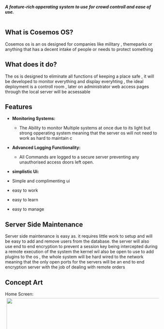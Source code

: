 
 
 <br>
  <img height=500 src='https://cdn.discordapp.com/attachments/865871878688866334/869200352132624394/Cosemos_OS_Logo.png' style='margin:1181px'>
</a>

 <br>
  <strong><i>A feature-rich opperating system to use for crowd controll and ease of use.</i></strong>
  <br>
  <br>



## What is Cosemos OS?
Cosemos os is an os designed for companies like military , themeparks or anything that has a decent intake of people or needs to protect something

## What does it do?
The os is designed to eliminate all functions of keeping a place safe , it will be developed to monitor everything and display everyhting , the ideal deployment is a controll room , later on administrator web access pages through the local server will be acsessable
## Features

* **Monitoring Systems:**
  * The Ability to monitor Multiple systems at once due to its light but strong opperating system meaning that the server os will not need to work as hard to maintain c

* **Advanced Logging Functionality:**
  * All Commands are logged to a secure server preventing any unauthorised access doors left open.
 
* **simplistic Ui:**
* Simple and complimenting ui 
* easy to work
* easy to learn
* easy to manage


## Server Side Maintenance
Server side maintenance is easy as.
it requires little work to setup and will be easy to add and remove users from the database.
the server will also use end to end encryption to prevent a session key being intercepted during a remote execution of the system
the kernel wil also be open to use to add plugins to the os , 
the whole system will be hard wired to the network meaning that the only open ports for the servers will be an end to end encryption server with the job of dealing with remote orders

## Concept Art
Home Screen:
<br>
  <img height=2480 src='https://cdn.discordapp.com/attachments/865871878688866334/869198303873601606/Lock_Screen_Concept.png' style='margin:5px'>
</a>
<br>
<br>
Login Screen:
<br>
  <img height=2480 src='https://cdn.discordapp.com/attachments/865871878688866334/869198304339193856/Login_Screen_Prompt_Concept.png' style='margin:3508px'>
</a>
<br>
<br>
Incorrect Password:
<br>
  <img height=2480 src='https://cdn.discordapp.com/attachments/865871878688866334/869198304259498025/Login_Screen_Prompt_Incorrect_Conept.png'>
</a>
<br>
<br>
Logging in screen:
<br>
  <img height=2480 src='https://cdn.discordapp.com/attachments/865871878688866334/869198302946689034/Login_Screen_Logging-in_Concept.png'>
</a>
<br>
<br>
Default Desktp:
<br>
  <img height=2480 src='https://cdn.discordapp.com/attachments/865871878688866334/869198283191517214/Desktop_Template_Concept.png'>
</a>

## More Updates Soon

